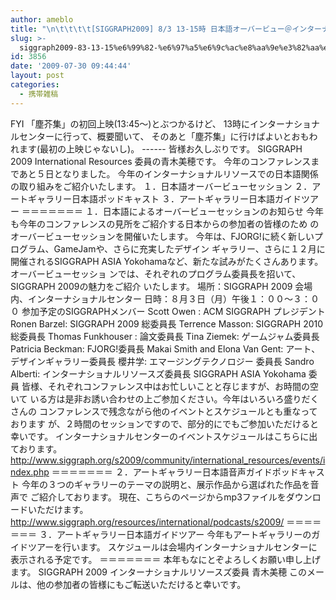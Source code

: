 ```yaml
---
author: ameblo
title: "\n\t\t\t\t[SIGGRAPH2009] 8/3 13-15時 日本語オーバービュー＠インターナショナルセン\t\t"
slug: >-
  siggraph2009-83-13-15%e6%99%82-%e6%97%a5%e6%9c%ac%e8%aa%9e%e3%82%aa%e3%83%bc%e3%83%90%e3%83%bc%e3%83%93%e3%83%a5%e3%83%bc%ef%bc%a0%e3%82%a4%e3%83%b3%e3%82%bf%e3%83%bc%e3%83%8a%e3%82%b7%e3%83%a7
id: 3856
date: '2009-07-30 09:44:44'
layout: post
categories:
  - 携帯雑稿
---
```


FYI 「塵芥集」の初回上映(13:45～)とぶつかるけど、 13時にインターナショナルセンターに行って、概要聞いて、 そのあと「塵芥集」に行けばよいとおもわれます(最初の上映じゃないし)。 ------ 皆様お久しぶりです。 SIGGRAPH 2009 International Resources 委員の青木美穂です。 今年のコンファレンスまであと５日となりました。 今年のインターナショナルリソースでの日本語関係の取り組みをご紹介いたします。 １．日本語オーバービューセッション ２．アートギャラリー日本語ポッドキャスト ３．アートギャラリー日本語ガイドツアー ＝＝＝＝＝＝＝ １．日本語によるオーバービューセッションのお知らせ 今年も今年のコンファレンスの見所をご紹介する日本からの参加者の皆様のため のオーバービューセッションを開催いたします。 今年は、FJORG!に続く新しいプログラム、GameJamや、さらに充実したデザイン ギャラリー、さらに１２月に開催されるSIGGRAPH ASIA Yokohamaなど、新たな試みがたくさんあります。オーバービューセッショ ンでは、それぞれのプログラム委員長を招いて、SIGGRAPH 2009の魅力をご紹介 いたします。 場所：SIGGRAPH 2009 会場内、インターナショナルセンター 日時：８月３日（月）午後１：００～３：００ 参加予定のSIGGRAPHメンバー Scott Owen : ACM SIGGRAPH プレジデント Ronen Barzel: SIGGRAPH 2009 総委員長 Terrence Masson: SIGGRAPH 2010 総委員長 Thomas Funkhouser : 論文委員長 Tina Ziemek: ゲームジャム委員長 Patricia Beckman: FJORG!委員長 Makai Smith and Elona Van Gent: アート、デザインギャラリー委員長 櫻井学: エマージングテクノロジー 委員長 Sandro Alberti: インターナショナルリソースズ委員長 SIGGRAPH ASIA Yokohama 委員 皆様、それぞれコンファレンス中はお忙しいことと存じますが、お時間の空いて いる方は是非お誘い合わせの上ご参加ください。今年はいろいろ盛りだくさんの コンファレンスで残念ながら他のイベントとスケジュールとも重なっております が、２時間のセッションですので、部分的にでもご参加いただけると幸いです。 インターナショナルセンターのイベントスケジュールはこちらに出ております。 http://www.siggraph.org/s2009/community/international_resources/events/index.php ＝＝＝＝＝＝＝ ２．アートギャラリー日本語音声ガイドポッドキャスト 今年の３つのギャラリーのテーマの説明と、展示作品から選ばれた作品を音声で ご紹介しております。 現在、こちらのページからmp3ファイルをダウンロードいただけます。 http://www.siggraph.org/resources/international/podcasts/s2009/ ＝＝＝＝＝＝＝ ３．アートギャラリー日本語ガイドツアー 今年もアートギャラリーのガイドツアーを行います。 スケジュールは会場内インターナショナルセンターに表示される予定です。 ＝＝＝＝＝＝＝ 本年もなにとぞよろしくお願い申し上げます。 SIGGRAPH 2009 インターナショナルリソースズ委員 青木美穂 このメールは、他の参加者の皆様にもご転送いただけると幸いです。